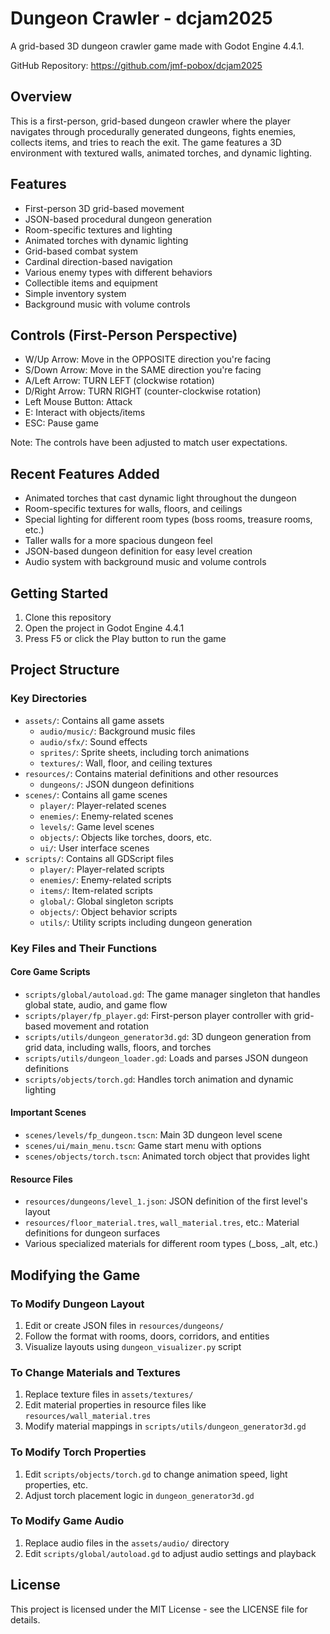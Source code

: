 # Dungeon Crawler - dcjam2025

A grid-based 3D dungeon crawler game made with Godot Engine 4.4.1.

GitHub Repository: https://github.com/jmf-pobox/dcjam2025

## Overview

This is a first-person, grid-based dungeon crawler where the player navigates through procedurally generated dungeons, fights enemies, collects items, and tries to reach the exit. The game features a 3D environment with textured walls, animated torches, and dynamic lighting.

## Features

- First-person 3D grid-based movement
- JSON-based procedural dungeon generation
- Room-specific textures and lighting
- Animated torches with dynamic lighting
- Grid-based combat system
- Cardinal direction-based navigation
- Various enemy types with different behaviors
- Collectible items and equipment
- Simple inventory system
- Background music with volume controls

## Controls (First-Person Perspective)

- W/Up Arrow: Move in the OPPOSITE direction you're facing
- S/Down Arrow: Move in the SAME direction you're facing
- A/Left Arrow: TURN LEFT (clockwise rotation)
- D/Right Arrow: TURN RIGHT (counter-clockwise rotation)
- Left Mouse Button: Attack
- E: Interact with objects/items
- ESC: Pause game

Note: The controls have been adjusted to match user expectations.

## Recent Features Added

- Animated torches that cast dynamic light throughout the dungeon
- Room-specific textures for walls, floors, and ceilings
- Special lighting for different room types (boss rooms, treasure rooms, etc.)
- Taller walls for a more spacious dungeon feel
- JSON-based dungeon definition for easy level creation
- Audio system with background music and volume controls

## Getting Started

1. Clone this repository
2. Open the project in Godot Engine 4.4.1
3. Press F5 or click the Play button to run the game

## Project Structure

### Key Directories
- `assets/`: Contains all game assets
  - `audio/music/`: Background music files
  - `audio/sfx/`: Sound effects
  - `sprites/`: Sprite sheets, including torch animations
  - `textures/`: Wall, floor, and ceiling textures
- `resources/`: Contains material definitions and other resources
  - `dungeons/`: JSON dungeon definitions
- `scenes/`: Contains all game scenes
  - `player/`: Player-related scenes
  - `enemies/`: Enemy-related scenes
  - `levels/`: Game level scenes
  - `objects/`: Objects like torches, doors, etc.
  - `ui/`: User interface scenes
- `scripts/`: Contains all GDScript files
  - `player/`: Player-related scripts
  - `enemies/`: Enemy-related scripts
  - `items/`: Item-related scripts
  - `global/`: Global singleton scripts
  - `objects/`: Object behavior scripts
  - `utils/`: Utility scripts including dungeon generation

### Key Files and Their Functions

#### Core Game Scripts
- `scripts/global/autoload.gd`: The game manager singleton that handles global state, audio, and game flow
- `scripts/player/fp_player.gd`: First-person player controller with grid-based movement and rotation
- `scripts/utils/dungeon_generator3d.gd`: 3D dungeon generation from grid data, including walls, floors, and torches
- `scripts/utils/dungeon_loader.gd`: Loads and parses JSON dungeon definitions
- `scripts/objects/torch.gd`: Handles torch animation and dynamic lighting

#### Important Scenes
- `scenes/levels/fp_dungeon.tscn`: Main 3D dungeon level scene
- `scenes/ui/main_menu.tscn`: Game start menu with options
- `scenes/objects/torch.tscn`: Animated torch object that provides light

#### Resource Files
- `resources/dungeons/level_1.json`: JSON definition of the first level's layout
- `resources/floor_material.tres`, `wall_material.tres`, etc.: Material definitions for dungeon surfaces
- Various specialized materials for different room types (_boss, _alt, etc.)

## Modifying the Game

### To Modify Dungeon Layout
1. Edit or create JSON files in `resources/dungeons/`
2. Follow the format with rooms, doors, corridors, and entities
3. Visualize layouts using `dungeon_visualizer.py` script

### To Change Materials and Textures
1. Replace texture files in `assets/textures/`
2. Edit material properties in resource files like `resources/wall_material.tres`
3. Modify material mappings in `scripts/utils/dungeon_generator3d.gd`

### To Modify Torch Properties
1. Edit `scripts/objects/torch.gd` to change animation speed, light properties, etc.
2. Adjust torch placement logic in `dungeon_generator3d.gd`

### To Modify Game Audio
1. Replace audio files in the `assets/audio/` directory
2. Edit `scripts/global/autoload.gd` to adjust audio settings and playback

## License

This project is licensed under the MIT License - see the LICENSE file for details.